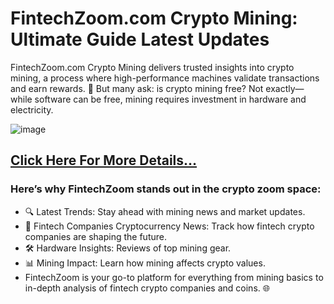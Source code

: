 # FintechZoom.com Crypto Mining: Ultimate Guide Latest Updates

FintechZoom.com Crypto Mining delivers trusted insights into crypto mining, a process where high-performance machines validate transactions and earn rewards. 🚀 But many ask: is crypto mining free? Not exactly—while software can be free, mining requires investment in hardware and electricity.

![image](https://github.com/user-attachments/assets/e980d824-7f82-4907-8f9a-21bde4851a08)

## [Click Here For More Details…](https://cryptonews.icu/fintechzoom-com-crypto-wallet/)

### Here’s why FintechZoom stands out in the crypto zoom space:
- 🔍 Latest Trends: Stay ahead with mining news and market updates.
- 🏢 Fintech Companies Cryptocurrency News: Track how fintech crypto companies are shaping the future.
- 🛠️ Hardware Insights: Reviews of top mining gear.
- 📊 Mining Impact: Learn how mining affects crypto values.
- FintechZoom is your go-to platform for everything from mining basics to in-depth analysis of fintech crypto companies and coins. 🌐
